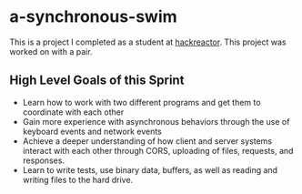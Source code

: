 # a-synchronous-swim
This is a project I completed as a student at [hackreactor](http://hackreactor.com). This project was worked on with a pair.

## High Level Goals of this Sprint
- Learn how to work with two different programs and get them to coordinate with each other
- Gain more experience with asynchronous behaviors through the use of keyboard events and network events
- Achieve a deeper understanding of how client and server systems interact with each other through CORS, uploading of files, requests, and responses.
- Learn to write tests, use binary data, buffers, as well as reading and writing files to the hard drive.
